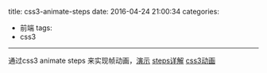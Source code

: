 title: css3-animate-steps
date: 2016-04-24 21:00:34
categories:
- 前端
tags:
- css3
---
通过css3 animate steps 来实现帧动画，[演示](/demos/css3-animate-steps.html)
[steps详解](http://ju.outofmemory.cn/entry/137541)
[css3动画](http://www.w3cplus.com/css3/CSS3-animation.html)